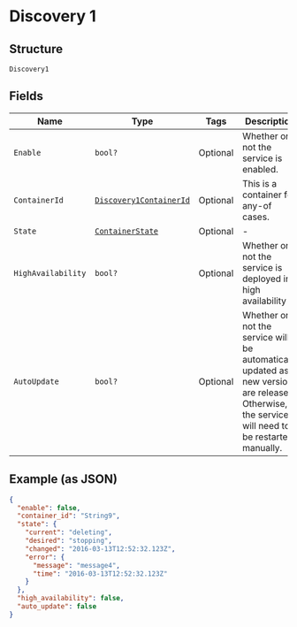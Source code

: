 
# Discovery 1

## Structure

`Discovery1`

## Fields

| Name | Type | Tags | Description |
|  --- | --- | --- | --- |
| `Enable` | `bool?` | Optional | Whether or not the service is enabled. |
| `ContainerId` | [`Discovery1ContainerId`](../../doc/models/containers/discovery-1-container-id.md) | Optional | This is a container for any-of cases. |
| `State` | [`ContainerState`](../../doc/models/container-state.md) | Optional | - |
| `HighAvailability` | `bool?` | Optional | Whether or not the service is deployed in high availability |
| `AutoUpdate` | `bool?` | Optional | Whether or not the service will be automatically updated as new versions are released. Otherwise, the service will need to be restarted manually. |

## Example (as JSON)

```json
{
  "enable": false,
  "container_id": "String9",
  "state": {
    "current": "deleting",
    "desired": "stopping",
    "changed": "2016-03-13T12:52:32.123Z",
    "error": {
      "message": "message4",
      "time": "2016-03-13T12:52:32.123Z"
    }
  },
  "high_availability": false,
  "auto_update": false
}
```

